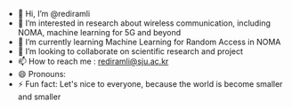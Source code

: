 - 👋 Hi, I’m @rediramli
- 👀 I’m interested in research about wireless communication, including NOMA, machine learning for 5G and beyond
- 🌱 I’m currently learning Machine Learning for Random Access in NOMA
- 💞️ I’m looking to collaborate on scientific research and project
- 📫 How to reach me : rediramli@sju.ac.kr
- 😄 Pronouns: 
- ⚡ Fun fact: Let's nice to everyone, because the world is become smaller and smaller

<!---
rediramli/rediramli is a ✨ special ✨ repository because its `README.md` (this file) appears on your GitHub profile.
You can click the Preview link to take a look at your changes.
--->
